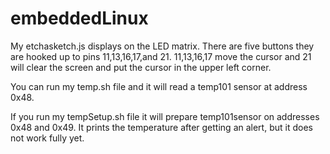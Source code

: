 # embeddedLinux
My etchasketch.js displays on the LED matrix. There are five buttons they are hooked up to 
pins 11,13,16,17,and 21. 11,13,16,17 move the cursor and 21 will clear the screen and 
put the cursor in the upper left corner.

You can run my temp.sh file and it will read a temp101 sensor at address 0x48.

If you run my tempSetup.sh file it will prepare temp101sensor on addresses 0x48 and 0x49.
It prints the temperature after getting an alert, but it does not work fully yet.